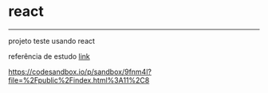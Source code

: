 # react
---
projeto teste usando react


referência de estudo [link](https://developer.mozilla.org/pt-BR/docs/Learn_web_development/Core/Frameworks_libraries/React_getting_started)

https://codesandbox.io/p/sandbox/9fnm4l?file=%2Fpublic%2Findex.html%3A11%2C8
